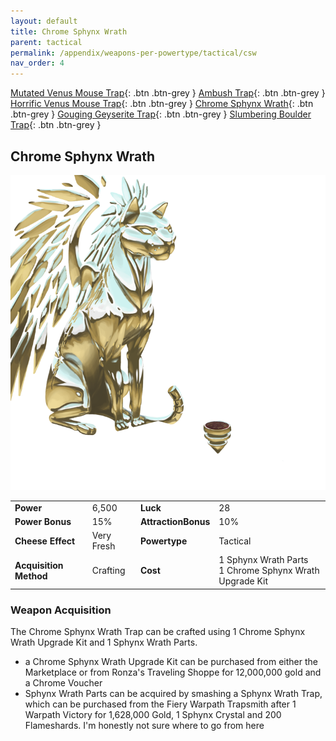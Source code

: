 ```yaml
---
layout: default
title: Chrome Sphynx Wrath
parent: tactical
permalink: /appendix/weapons-per-powertype/tactical/csw
nav_order: 4
---
```

<span class="fs-1">[Mutated Venus Mouse Trap](/appendix/weapons-per-powertype/tactical/mvmt){: .btn .btn-grey } </span><span class="fs-1"> [Ambush Trap](/appendix/weapons-per-powertype/tactical/ambush){: .btn .btn-grey } </span><span class="fs-1"> [Horrific Venus Mouse Trap](/appendix/weapons-per-powertype/tactical/hvmt){: .btn .btn-grey } </span><span class="fs-1"> [Chrome Sphynx Wrath](/appendix/weapons-per-powertype/tactical/csw){: .btn .btn-grey } </span><span class="fs-1"> [Gouging Geyserite Trap](/appendix/weapons-per-powertype/tactical/ggt){: .btn .btn-grey } </span><span class="fs-1"> [Slumbering Boulder Trap](/appendix/weapons-per-powertype/tactical/sbt){: .btn .btn-grey } </span>

## Chrome Sphynx Wrath
<img src="/assets/images/weapons/csw.png" alt="shiny kitty" width="600">


|||||
|---|---|---|---|
| __Power__ 	| 6,500| __Luck__ 	| 28 	|
| __Power Bonus__ 	| 15% 	|__AttractionBonus__ 	| 10% 	|
| __Cheese Effect__ 	| Very Fresh 	| __Powertype__ 	| Tactical 	|
| __Acquisition Method__ 	| Crafting 	| __Cost__ 	| 1 Sphynx Wrath Parts <br> 1 Chrome Sphynx Wrath Upgrade Kit	|

### Weapon Acquisition
The Chrome Sphynx Wrath Trap can be crafted using 1 Chrome Sphynx Wrath Upgrade Kit and 1 Sphynx Wrath Parts.
- a Chrome Sphynx Wrath Upgrade Kit can be purchased from either the Marketplace or from Ronza's Traveling Shoppe for 12,000,000 gold and a Chrome Voucher
- Sphynx Wrath Parts can be acquired by smashing a Sphynx Wrath Trap, which can be purchased from the Fiery Warpath Trapsmith after 1 Warpath Victory for 1,628,000 Gold, 1 Sphynx Crystal and 200 Flameshards.
I'm honestly not sure where to go from here
